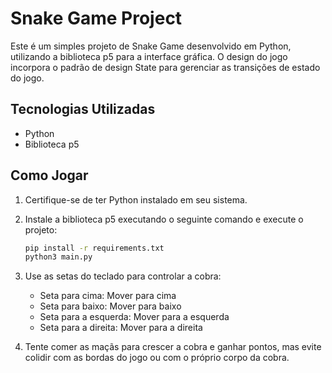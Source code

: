 # Snake Game Project

Este é um simples projeto de Snake Game desenvolvido em Python, utilizando a biblioteca p5 para a interface gráfica. O design do jogo incorpora o padrão de design State para gerenciar as transições de estado do jogo.

## Tecnologias Utilizadas

- Python
- Biblioteca p5

## Como Jogar

1. Certifique-se de ter Python instalado em seu sistema.

2. Instale a biblioteca p5 executando o seguinte comando e execute o projeto:

   ```bash
   pip install -r requirements.txt
   python3 main.py
   ```

3. Use as setas do teclado para controlar a cobra:
    - Seta para cima: Mover para cima
    - Seta para baixo: Mover para baixo
    - Seta para a esquerda: Mover para a esquerda
    - Seta para a direita: Mover para a direita

4. Tente comer as maçãs para crescer a cobra e ganhar pontos, mas evite colidir com as bordas do jogo ou com o próprio corpo da cobra.
